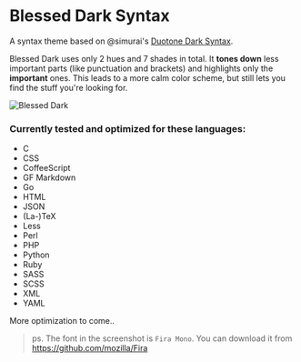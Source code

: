 # Blessed Dark Syntax

A syntax theme based on @simurai's [Duotone Dark Syntax](https://github.com/simurai/duotone-dark-syntax).

Blessed Dark uses only 2 hues and 7 shades in total. It __tones down__ less important parts (like punctuation and brackets) and highlights only the __important__ ones. This leads to a more calm color scheme, but still lets you find the stuff you're looking for.

![Blessed Dark](https://cloud.githubusercontent.com/assets/275617/9555745/2f2f9260-4d84-11e5-9c5d-5f83ec68ed2c.png)


### Currently tested and optimized for these languages:

- C
- CSS
- CoffeeScript
- GF Markdown
- Go
- HTML
- JSON
- (La-)TeX
- Less
- Perl
- PHP
- Python
- Ruby
- SASS
- SCSS
- XML
- YAML

More optimization to come..

> ps. The font in the screenshot is `Fira Mono`. You can download it from https://github.com/mozilla/Fira

